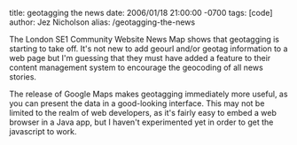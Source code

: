 title: geotagging the news
date: 2006/01/18 21:00:00 -0700
tags: [code]
author: Jez Nicholson
alias: /geotagging-the-news

The London SE1 Community Website News Map shows that geotagging is starting to take off. It's not new to add geourl and/or geotag information to a web page but I'm guessing that they must have added a feature to their content management system to encourage the geocoding of all news stories.

The release of Google Maps makes geotagging immediately more useful, as you can present the data in a good-looking interface. This may not be limited to the realm of web developers, as it's fairly easy to embed a web browser in a Java app, but I haven't experimented yet in order to get the javascript to work.